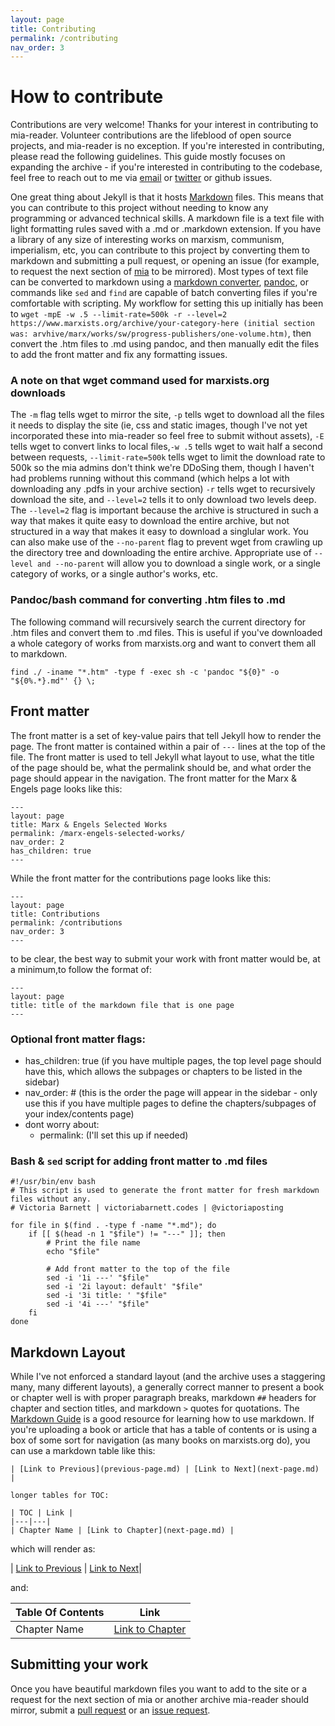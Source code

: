 ```yaml
---
layout: page
title: Contributing
permalink: /contributing
nav_order: 3
---
```


# How to contribute
Contributions are very welcome! Thanks for your interest in contributing to mia-reader. Volunteer contributions are the lifeblood of open source projects, and mia-reader is no exception. If you're interested in contributing, please read the following guidelines. This guide mostly focuses on expanding the archive - if you're interested in contributing to the codebase, feel free to reach out to me via [email](mailto:victoria.022@proton.me) or [twitter](https://twitter.com/victoriaposting) or github issues.

One great thing about Jekyll is that it hosts [Markdown](https://www.markdownguide.org/getting-started/) files. This means that you can contribute to this project without needing to know any programming or advanced technical skills. A markdown file is a text file with light formatting rules saved with a .md or .markdown extension. If you have a library of any size of interesting works on marxism, communism, imperialism, etc, you can contribute to this project by converting them to markdown and submitting a pull request, or opening an issue (for example, to request the next section of [mia](https:www.marxists.org) to be mirrored). Most types of text file can be converted to markdown using a [markdown converter](https://codebeautify.org/html-to-markdown), [pandoc](https://pandoc.org/), or commands like ```sed``` and ```find``` are capable of batch converting files if you're comfortable with scripting. My workflow for setting this up initially has been to ```wget -mpE -w .5 --limit-rate=500k -r --level=2  https://www.marxists.org/archive/your-category-here (initial section was: arvhive/marx/works/sw/progress-publishers/one-volume.htm)```, then convert the .htm files to .md using pandoc, and then manually edit the files to add the front matter and fix any formatting issues. 



### A note on that wget command used for marxists.org downloads
The ```-m``` flag tells wget to mirror the site, ```-p``` tells wget to download all the files it needs to display the site (ie, css and static images, though I've not yet incorporated these into mia-reader so feel free to submit without assets), ```-E``` tells wget to convert links to local files,```-w .5``` tells wget to wait half a second between requests, ```--limit-rate=500k``` tells wget to limit the download rate to 500k so the mia admins don't think we're DDoSing them, though I haven't had problems running without this command (which helps a lot with downloading any .pdfs in your archive section) ```-r``` tells wget to recursively download the site, and ```--level=2``` tells it to only download two levels deep. The ```--level=2``` flag is important because the archive is structured in such a way that makes it quite easy to download the entire archive, but not structured in a way that makes it easy to download a singlular work. You can also make use of the ```--no-parent``` flag to prevent wget from crawling up the directory tree and downloading the entire archive. Appropriate use of ```--level and --no-parent``` will allow you to download a single work, or a single category of works, or a single author's works, etc.

### Pandoc/bash command for converting .htm files to .md
The following command will recursively search the current directory for .htm files and convert them to .md files. This is useful if you've downloaded a whole category of works from marxists.org and want to convert them all to markdown.
```
find ./ -iname "*.htm" -type f -exec sh -c 'pandoc "${0}" -o "${0%.*}.md"' {} \;
```

## Front matter
The front matter is a set of key-value pairs that tell Jekyll how to render the page. The front matter is contained within a pair of ```---``` lines at the top of the file. The front matter is used to tell Jekyll what layout to use, what the title of the page should be, what the permalink should be, and what order the page should appear in the navigation. The front matter for the Marx & Engels page looks like this:
```
---
layout: page
title: Marx & Engels Selected Works
permalink: /marx-engels-selected-works/
nav_order: 2
has_children: true
---
```
While the front matter for the contributions page looks like this:
```
---
layout: page
title: Contributions
permalink: /contributions
nav_order: 3
---
```
to be clear, the best way to submit your work with front matter would be, at a minimum,to follow the format of:
```
---
layout: page
title: title of the markdown file that is one page
---
```
### Optional front matter flags:

- has_children: true (if you have multiple pages, the top level page should have this, which allows the subpages or chapters to be listed in the sidebar)
- nav_order: # (this is the order the page will appear in the sidebar - 
only use this if you have multiple pages to define the chapters/subpages of your index/contents page)
- dont worry about:
    - permalink: (I'll set this up if needed)

### Bash & ```sed``` script for adding front matter to .md files
```
#!/usr/bin/env bash
# This script is used to generate the front matter for fresh markdown files without any.
# Victoria Barnett | victoriabarnett.codes | @victoriaposting

for file in $(find . -type f -name "*.md"); do
    if [[ $(head -n 1 "$file") != "---" ]]; then
        # Print the file name
        echo "$file"

        # Add front matter to the top of the file
        sed -i '1i ---' "$file"
        sed -i '2i layout: default' "$file"
        sed -i '3i title: ' "$file"
        sed -i '4i ---' "$file"
    fi
done
```

## Markdown Layout
While I've not enforced a standard layout (and the archive uses a staggering many, many different layouts), a generally correct manner to present a book or chapter well is with proper paragraph breaks, markdown ```##``` headers for chapter and section titles, and markdown ```>``` quotes for quotations. The [Markdown Guide](https://www.markdownguide.org/getting-started/) is a good resource for learning how to use markdown. If you're uploading a book or article that has a table of contents or is using a box of some sort for navigation (as many books on marxists.org do), you can use a markdown table like this:
```
| [Link to Previous](previous-page.md) | [Link to Next](next-page.md) |

longer tables for TOC:

| TOC | Link |
|---|---|
| Chapter Name | [Link to Chapter](next-page.md) |
```
which will render as:

| [Link to Previous]() | [Link to Next]()|

and:

| Table Of Contents | Link |
|---|---|
| Chapter Name | [Link to Chapter]() |

## Submitting your work
Once you have beautiful markdown files you want to add to the site or a request for the next section of mia or another archive mia-reader should mirror, submit a [pull request](https://www.github.com/victoria-riley-barnett/mia-reader/pulls) or an [issue request](https://www.github.com/victoria-riley-barnett/mia-reader/issues).

